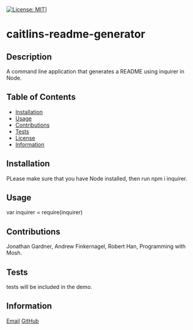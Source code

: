 [![License: MIT](https://img.shields.io/badge/License-MIT-yellow.svg)](https://opensource.org/licenses/MIT)]
  # caitlins-readme-generator
  
  ## Description
  A command line application that generates a README using inquirer in Node.
  
  ## Table of Contents
  
  * [Installation](#installation) 
  * [Usage](#usage)
  * [Contributions](#contributions)
  * [Tests](#tests)
  * [License](#license)
  * [Information](#createrInfo)

## Installation
PLease make sure that you have Node installed, then run npm i inquirer.

## Usage
var inquirer = require(inquirer)

## Contributions
Jonathan Gardner, Andrew Finkernagel, Robert Han, Programming with Mosh.

## Tests
tests will be included in the demo.

## Information
[Email](mailto://caitighe@gmail.com)
[GitHub](http://github.com/caitighe1)
